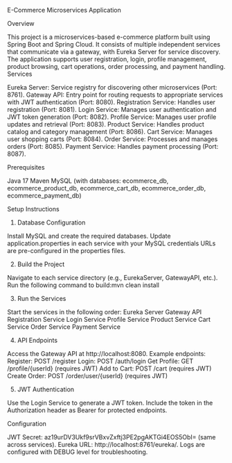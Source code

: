 E-Commerce Microservices Application

Overview

This project is a microservices-based e-commerce platform built using Spring Boot and Spring Cloud. It consists of multiple independent services that communicate via a gateway, with Eureka Server for service discovery. The application supports user registration, login, profile management, product browsing, cart operations, order processing, and payment handling.
Services


Eureka Server: Service registry for discovering other microservices (Port: 8761).
Gateway API: Entry point for routing requests to appropriate services with JWT authentication (Port: 8080).
Registration Service: Handles user registration (Port: 8081).
Login Service: Manages user authentication and JWT token generation (Port: 8082).
Profile Service: Manages user profile updates and retrieval (Port: 8083).
Product Service: Handles product catalog and category management (Port: 8086).
Cart Service: Manages user shopping carts (Port: 8084).
Order Service: Processes and manages orders (Port: 8085).
Payment Service: Handles payment processing (Port: 8087).

Prerequisites

Java 17
Maven
MySQL (with databases: ecommerce_db, ecommerce_product_db, ecommerce_cart_db, ecommerce_order_db, ecommerce_payment_db)

Setup Instructions
1. Database Configuration

Install MySQL and create the required databases.
Update application.properties in each service with your MySQL credentials
URLs are pre-configured in the properties files.



2. Build the Project

Navigate to each service directory (e.g., EurekaServer, GatewayAPI, etc.).
Run the following command to build:mvn clean install



3. Run the Services

Start the services in the following order:
Eureka Server
Gateway API
Registration Service
Login Service
Profile Service
Product Service
Cart Service
Order Service
Payment Service



4. API Endpoints

Access the Gateway API at http://localhost:8080.
Example endpoints:
Register: POST /register
Login: POST /auth/login
Get Profile: GET /profile/{userId} (requires JWT)
Add to Cart: POST /cart (requires JWT)
Create Order: POST /order/user/{userId} (requires JWT)



5. JWT Authentication

Use the Login Service to generate a JWT token.
Include the token in the Authorization header as Bearer <token> for protected endpoints.

Configuration

JWT Secret: az19urDV3Ukf9srVBxvZxftj3PE2pgAKTGi4EOS5ObI= (same across services).
Eureka URL: http://localhost:8761/eureka/.
Logs are configured with DEBUG level for troubleshooting.

